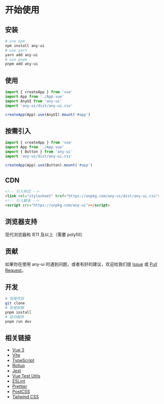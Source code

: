 # 开始使用

## 安装

```bash
# use npm
npm install any-ui
# use yarn
yarn add any-ui
# use pnpm
pnpm add any-ui
```

## 使用

```js
import { createApp } from 'vue'
import App from './App.vue'
import AnyUI from 'any-ui'
import 'any-ui/dist/any-ui.css'

createApp(App).use(AnyUI).mount('#app')
```

## 按需引入

```js
import { createApp } from 'vue'
import App from './App.vue'
import { Button } from 'any-ui'
import 'any-ui/dist/any-ui.css'

createApp(App).use(Button).mount('#app')
```

## CDN

```html
<!-- 引入样式 -->
<link rel="stylesheet" href="https://unpkg.com/any-ui/dist/any-ui.css">
<!-- 引入脚本 -->
<script src="https://unpkg.com/any-ui"></script>
```

## 浏览器支持

现代浏览器和 IE11 及以上（需要 polyfill）

## 贡献

如果你在使用 any-ui 时遇到问题，或者有好的建议，欢迎给我们提 [Issue](https://github.com/wallleap/any-ui/issues) 或 [Pull Request](https://github.com/wallleap/any-ui/pulls)。

## 开发

```bash
# 克隆项目
git clone
# 安装依赖
pnpm install
# 启动服务
pnpm run dev
```

## 相关链接

- [Vue 3](https://v3.vuejs.org/)
- [Vite](https://vitejs.dev/)
- [TypeScript](https://www.typescriptlang.org/)
- [Rollup](https://rollupjs.org/guide/en/)
- [Jest](https://jestjs.io/)
- [Vue Test Utils](https://next.vue-test-utils.vuejs.org/)
- [ESLint](https://eslint.org/)
- [Prettier](https://prettier.io/)
- [PostCSS](https://postcss.org/)
- [Tailwind CSS](https://tailwindcss.com/)
